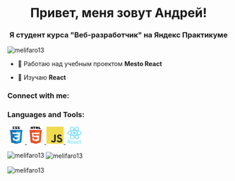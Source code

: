<h1 align="center">Привет, меня зовут Андрей!</h1>
<h3 align="center">Я студент курса "Веб-разработчик" на Яндекс Практикуме</h3>

<p align="left"> <img src="https://komarev.com/ghpvc/?username=melifaro13&label=Profile%20views&color=0e75b6&style=flat" alt="melifaro13" /> </p>

- 🔭 Работаю над учебным проектом **Mesto React**

- 🌱 Изучаю **React**

<h3 align="left">Connect with me:</h3>
<p align="left">
</p>

<h3 align="left">Languages and Tools:</h3>
<p align="left"> <a href="https://www.w3schools.com/css/" target="_blank" rel="noreferrer"> <img src="https://raw.githubusercontent.com/devicons/devicon/master/icons/css3/css3-original-wordmark.svg" alt="css3" width="40" height="40"/> </a> <a href="https://www.w3.org/html/" target="_blank" rel="noreferrer"> <img src="https://raw.githubusercontent.com/devicons/devicon/master/icons/html5/html5-original-wordmark.svg" alt="html5" width="40" height="40"/> </a> <a href="https://developer.mozilla.org/en-US/docs/Web/JavaScript" target="_blank" rel="noreferrer"> <img src="https://raw.githubusercontent.com/devicons/devicon/master/icons/javascript/javascript-original.svg" alt="javascript" width="40" height="40"/> </a> <a href="https://reactjs.org/" target="_blank" rel="noreferrer"> <img src="https://raw.githubusercontent.com/devicons/devicon/master/icons/react/react-original-wordmark.svg" alt="react" width="40" height="40"/> </a> </p>

<p><img align="left" src="https://github-readme-stats.vercel.app/api/top-langs?username=melifaro13&show_icons=true&locale=en&layout=compact" alt="melifaro13" /></p>

<p>&nbsp;<img align="center" src="https://github-readme-stats.vercel.app/api?username=melifaro13&show_icons=true&locale=en" alt="melifaro13" /></p>

<p><img align="center" src="https://github-readme-streak-stats.herokuapp.com/?user=melifaro13&" alt="melifaro13" /></p>
